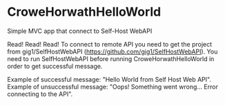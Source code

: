 # CroweHorwathHelloWorld
Simple MVC app that connect to Self-Host WebAPI

Read! Read! Read!
To connect to remote API you need to get the project from gig1/SelfHostWebAPI (https://github.com/gig1/SelfHostWebAPI).
You need to run SelfHostWebAPI before running CroweHorwathHelloWorld in order to get successful message.

Example of successful message: "Hello World from Self Host Web API".
Example of unsuccessful message: "Oops! Something went wrong... Error connecting to the API".
